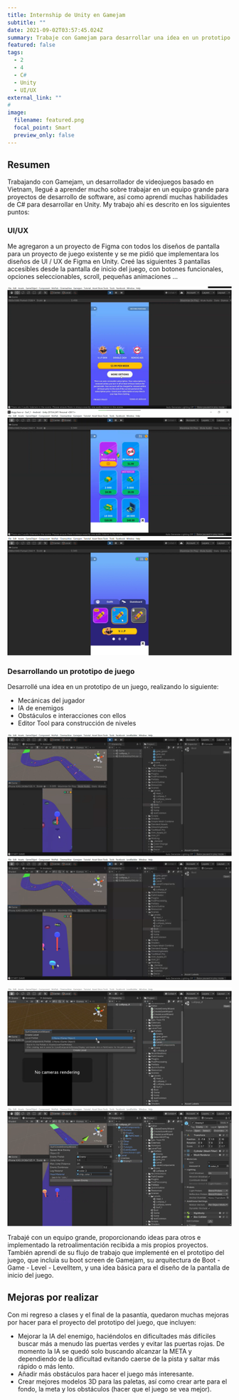 ```yaml
---
title: Internship de Unity en Gamejam
subtitle: ""
date: 2021-09-02T03:57:45.024Z
summary: Trabaje con Gamejam para desarrollar una idea en un prototipo de un juego trabajando con un equipo grande y aprendiendo de sus métodologías de trabajo.
featured: false
tags:
  - 2
  - 4
  - C#
  - Unity
  - UI/UX
external_link: ""
# 
image:
  filename: featured.png
  focal_point: Smart
  preview_only: false
---
```


## Resumen
Trabajando con Gamejam, un desarrollador de videojuegos basado en Vietnam, llegué a aprender mucho sobre trabajar en un equipo grande para proyectos de desarrollo de software, así como aprendí muchas habilidades de C# para desarrollar en Unity.
My trabajo ahí es descrito en los siguientes puntos:

### UI/UX
Me agregaron a un proyecto de Figma con todos los diseños de pantalla para un proyecto de juego existente y se me pidió que implementara los diseños de UI / UX de Figma en Unity.
Creé las siguientes 3 pantallas accesibles desde la pantalla de inicio del juego, con botones funcionales, opciones seleccionables, scroll, pequeñas animaciones ...

![VIP view](img3.png "VIP view")
![InAppPurchases Shop](img2.png "InAppPurchases Shop")
![Customization Shop](img1.png "Customization Shop")

### Desarrollando un prototipo de juego

Desarrollé una idea en un prototipo de un juego, realizando lo siguiente:
- Mecánicas del jugador
- IA de enemigos
- Obstáculos e interacciones con ellos
- Editor Tool para construcción de niveles

![gameplay image](gameplay1.png "gameplay image")
![gameplay image](gameplay2.png "gameplay image")

![level builder](level_builder1.png "level builder image")
![level builder](level_builder2.png "level builder image")

Trabajé con un equipo grande, proporcionando ideas para otros e implementado la retroalimentación recibida a mis propios proyectos. También aprendí de su flujo de trabajo que implementé en el prototipo del juego, que incluía su boot screen de Gamejam, su arquitectura de Boot - Game - Level - LevelItem, y una idea básica para el diseño de la pantalla de inicio del juego.

## Mejoras por realizar
Con mi regreso a clases y el final de la pasantía, quedaron muchas mejoras por hacer para el proyecto del prototipo del juego, que incluyen:
+ Mejorar la IA del enemigo, haciéndolos en dificultades más difíciles buscar más a menudo las puertas verdes y evitar las puertas rojas. De momento la IA se quedó solo buscando alcanzar la META y dependiendo de la dificultad evitando caerse de la pista y saltar más rápido o más lento.
+ Añadir más obstáculos para hacer el juego más interesante.
+ Crear mejores modelos 3D para las paletas, así como crear arte para el fondo, la meta y los obstáculos (hacer que el juego se vea mejor).
